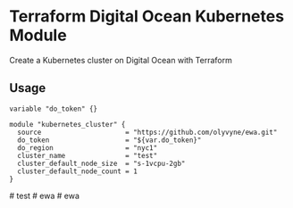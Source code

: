 # Terraform Digital Ocean Kubernetes Module

Create a Kubernetes cluster on Digital Ocean with Terraform

## Usage

```hcl
variable "do_token" {}

module "kubernetes_cluster" {
  source                     = "https://github.com/olyvyne/ewa.git"
  do_token                   = "${var.do_token}"
  do_region                  = "nyc1"
  cluster_name               = "test"
  cluster_default_node_size  = "s-1vcpu-2gb"
  cluster_default_node_count = 1
}
```

#   t e s t 
 
 
#   e w a  
 #   e w a  
 